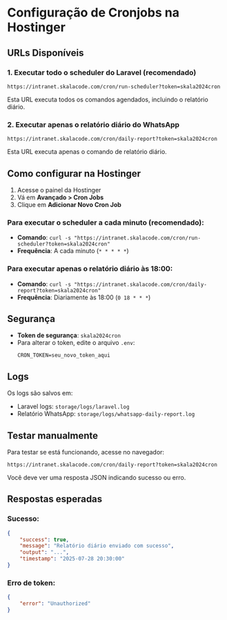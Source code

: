 # Configuração de Cronjobs na Hostinger

## URLs Disponíveis

### 1. Executar todo o scheduler do Laravel (recomendado)
```
https://intranet.skalacode.com/cron/run-scheduler?token=skala2024cron
```
Esta URL executa todos os comandos agendados, incluindo o relatório diário.

### 2. Executar apenas o relatório diário do WhatsApp
```
https://intranet.skalacode.com/cron/daily-report?token=skala2024cron
```
Esta URL executa apenas o comando de relatório diário.

## Como configurar na Hostinger

1. Acesse o painel da Hostinger
2. Vá em **Avançado > Cron Jobs**
3. Clique em **Adicionar Novo Cron Job**

### Para executar o scheduler a cada minuto (recomendado):
- **Comando**: `curl -s "https://intranet.skalacode.com/cron/run-scheduler?token=skala2024cron"`
- **Frequência**: A cada minuto (`* * * * *`)

### Para executar apenas o relatório diário às 18:00:
- **Comando**: `curl -s "https://intranet.skalacode.com/cron/daily-report?token=skala2024cron"`
- **Frequência**: Diariamente às 18:00 (`0 18 * * *`)

## Segurança

- **Token de segurança**: `skala2024cron`
- Para alterar o token, edite o arquivo `.env`:
  ```
  CRON_TOKEN=seu_novo_token_aqui
  ```

## Logs

Os logs são salvos em:
- Laravel logs: `storage/logs/laravel.log`
- Relatório WhatsApp: `storage/logs/whatsapp-daily-report.log`

## Testar manualmente

Para testar se está funcionando, acesse no navegador:
```
https://intranet.skalacode.com/cron/daily-report?token=skala2024cron
```

Você deve ver uma resposta JSON indicando sucesso ou erro.

## Respostas esperadas

### Sucesso:
```json
{
    "success": true,
    "message": "Relatório diário enviado com sucesso",
    "output": "...",
    "timestamp": "2025-07-28 20:30:00"
}
```

### Erro de token:
```json
{
    "error": "Unauthorized"
}
```
